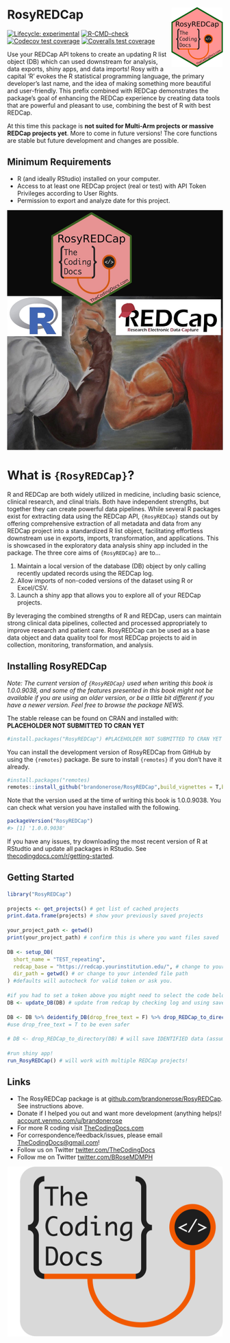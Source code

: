 
<!-- README.md is generated from README.Rmd. Please edit that file -->

# RosyREDCap <img src="man/figures/logo.png" align="right" width="120"/>

<!-- badges: start -->

[![Lifecycle:
experimental](https://img.shields.io/badge/lifecycle-experimental-orange.svg)](https://lifecycle.r-lib.org/articles/stages.html#experimental)
[![R-CMD-check](https://github.com/brandonerose/RosyREDCap/actions/workflows/R-CMD-check.yaml/badge.svg)](https://github.com/brandonerose/RosyREDCap/actions/workflows/R-CMD-check.yaml)
[![Codecov test
coverage](https://codecov.io/gh/brandonerose/RosyREDCap/graph/badge.svg)](https://app.codecov.io/gh/brandonerose/RosyREDCap)
[![Coveralls test
coverage](https://coveralls.io/repos/github/brandonerose/RosyREDCap/badge.svg)](https://coveralls.io/r/brandonerose/RosyREDCap?branch=main)
<!-- badges: end -->

Use your REDCap API tokens to create an updating R list object (DB)
which can used downstream for analysis, data exports, shiny apps, and
data imports! Rosy with a capital ‘R’ evokes the R statistical
programming language, the primary developer’s last name, and the idea of
making something more beautiful and user-friendly. This prefix combined
with REDCap demonstrates the package’s goal of enhancing the REDCap
experience by creating data tools that are powerful and pleasant to use,
combining the best of R with best REDCap.

At this time this package is **not suited for Multi-Arm projects or
massive REDCap projects yet**. More to come in future versions! The core
functions are stable but future development and changes are possible.

## Minimum Requirements

- R (and ideally RStudio) installed on your computer.
- Access to at least one REDCap project (real or test) with API Token
  Privileges according to User Rights.
- Permission to export and analyze date for this project.

![](man/figures/cover.jpg)

# What is `{RosyREDCap}`?

R and REDCap are both widely utilized in medicine, including basic
science, clinical research, and clinal trials. Both have independent
strengths, but together they can create powerful data pipelines. While
several R packages exist for extracting data using the REDCap API,
`{RosyREDCap}` stands out by offering comprehensive extraction of all
metadata and data from any REDCap project into a standardized R list
object, facilitating effortless downstream use in exports, imports,
transformation, and applications. This is showcased in the exploratory
data analysis shiny app included in the package. The three core aims of
`{RosyREDCap}` are to…

1.  Maintain a local version of the database (DB) object by only calling
    recently updated records using the REDCap log.
2.  Allow imports of non-coded versions of the dataset using R or
    Excel/CSV.
3.  Launch a shiny app that allows you to explore all of your REDCap
    projects.

By leveraging the combined strengths of R and REDCap, users can maintain
strong clinical data pipelines, collected and processed appropriately to
improve research and patient care. RosyREDCap can be used as a base data
object and data quality tool for most REDCap projects to aid in
collection, monitoring, transformation, and analysis.

## Installing RosyREDCap

*Note: The current version of `{RosyREDCap}` used when writing this book
is 1.0.0.9038, and some of the features presented in this book might not
be available if you are using an older version, or be a little bit
different if you have a newer version. Feel free to browse the package
NEWS.*

The stable release can be found on CRAN and installed with:
**PLACEHOLDER NOT SUBMITTED TO CRAN YET**

``` r
#install.packages("RosyREDCap") #PLACEHOLDER NOT SUBMITTED TO CRAN YET
```

You can install the development version of RosyREDCap from GitHub by
using the `{remotes}` package. Be sure to install `{remotes}` if you
don’t have it already.

``` r
#install.packages("remotes)
remotes::install_github("brandonerose/RosyREDCap",build_vignettes = T,build_manual = T)
```

Note that the version used at the time of writing this book is
1.0.0.9038. You can check what version you have installed with the
following.

``` r
packageVersion("RosyREDCap")
#> [1] '1.0.0.9038'
```

If you have any issues, try downloading the most recent version of R at
RStudtio and update all packages in RStudio. See
[thecodingdocs.com/r/getting-started](https://www.thecodingdocs.com/r/getting-started "R Getting Started").

## Getting Started

``` r
library("RosyREDCap")

projects <- get_projects() # get list of cached projects
print.data.frame(projects) # show your previously saved projects

your_project_path <- getwd()
print(your_project_path) # confirm this is where you want files saved

DB <- setup_DB(
  short_name = "TEST_repeating",
  redcap_base = "https://redcap.yourinstitution.edu/", # change to your institutions link (stop at ".edu/")
  dir_path = getwd() # or change to your intended file path
) #defaults will autocheck for valid token or ask you.

#if you had to set a token above you might need to select the code below again for it to run
DB <- update_DB(DB) # update from redcap by checking log and using saved object 

DB <- DB %>% deidentify_DB(drop_free_text = F) %>% drop_REDCap_to_directory() # will save DEIDENTIFIED data (assuming this is set up properly on REDCap)
#use drop_free_text = T to be even safer

# DB <- drop_REDCap_to_directory(DB) # will save IDENTIFIED data (assuming this is set up properly on REDCap)

#run shiny app!
run_RosyREDCap() # will work with multiple REDCap projects!
```

## Links

- The RosyREDCap package is at
  [github.com/brandonerose/RosyREDCap](https://github.com/brandonerose/RosyREDCap "RosyREDCap R package").
  See instructions above.
- Donate if I helped you out and want more development (anything helps)!
  [account.venmo.com/u/brandonerose](https://account.venmo.com/u/brandonerose "Venmo Donation")
- For more R coding visit
  [TheCodingDocs.com](https://www.thecodingdocs.com/ "TheCodingDocs.com")
- For correspondence/feedback/issues, please email
  <TheCodingDocs@gmail.com>!
- Follow us on Twitter
  [twitter.com/TheCodingDocs](https://twitter.com/TheCodingDocs "TheCodingDocs Twitter")
- Follow me on Twitter
  [twitter.com/BRoseMDMPH](https://twitter.com/BRoseMDMPH "BRoseMDMPH Twitter")

[![TheCodingDocs.com](man/figures/TCD.png)](http://www.thecodingdocs.com)
